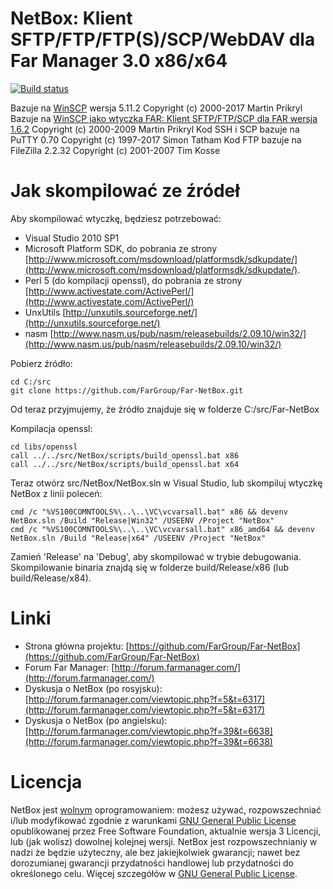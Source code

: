 NetBox: Klient SFTP/FTP/FTP(S)/SCP/WebDAV dla Far Manager 3.0 x86/x64
==============

[![Build status](https://ci.appveyor.com/api/projects/status/rc32omfcxkhn7kfk?svg=true)](https://ci.appveyor.com/project/FarGroup/far-netbox)


Bazuje na [WinSCP](http://winscp.net/eng/index.php) wersja 5.11.2 Copyright (c) 2000-2017 Martin Prikryl
Bazuje na [WinSCP jako wtyczka FAR: Klient SFTP/FTP/SCP dla FAR wersja 1.6.2](http://winscp.net/download/winscpfar162setup.exe) Copyright (c) 2000-2009 Martin Prikryl
Kod SSH i SCP bazuje na PuTTY 0.70 Copyright (c) 1997-2017 Simon Tatham
Kod FTP bazuje na FileZilla 2.2.32 Copyright (c) 2001-2007 Tim Kosse

Jak skompilować ze źródeł
========================

Aby skompilować wtyczkę, będziesz potrzebować:


  * Visual Studio 2010 SP1
  * Microsoft Platform SDK, do pobrania ze strony [http://www.microsoft.com/msdownload/platformsdk/sdkupdate/](http://www.microsoft.com/msdownload/platformsdk/sdkupdate/).
  * Perl 5 (do kompilacji openssl), do pobrania ze strony [http://www.activestate.com/ActivePerl/](http://www.activestate.com/ActivePerl/)
  * UnxUtils [http://unxutils.sourceforge.net/](http://unxutils.sourceforge.net/)
  * nasm [http://www.nasm.us/pub/nasm/releasebuilds/2.09.10/win32/](http://www.nasm.us/pub/nasm/releasebuilds/2.09.10/win32/)



Pobierz źródło:

    cd C:/src
    git clone https://github.com/FarGroup/Far-NetBox.git

Od teraz przyjmujemy, że źródło znajduje się w folderze C:/src/Far-NetBox


Kompilacja openssl:

    cd libs/openssl
    call ../../src/NetBox/scripts/build_openssl.bat x86
    call ../../src/NetBox/scripts/build_openssl.bat x64

Teraz otwórz src/NetBox/NetBox.sln w Visual Studio, lub skompiluj wtyczkę NetBox z linii poleceń:

    cmd /c "%VS100COMNTOOLS%\..\..\VC\vcvarsall.bat" x86 && devenv NetBox.sln /Build "Release|Win32" /USEENV /Project "NetBox"
    cmd /c "%VS100COMNTOOLS%\..\..\VC\vcvarsall.bat" x86_amd64 && devenv NetBox.sln /Build "Release|x64" /USEENV /Project "NetBox"

Zamień 'Release' na 'Debug', aby skompilować w trybie debugowania. Skompilowanie binaria znajdą się w folderze build/Release/x86 (lub build/Release/x84).


Linki
========================

* Strona główna projektu: [https://github.com/FarGroup/Far-NetBox](https://github.com/FarGroup/Far-NetBox)
* Forum Far Manager: [http://forum.farmanager.com/](http://forum.farmanager.com/)
* Dyskusja o NetBox (po rosyjsku): [http://forum.farmanager.com/viewtopic.php?f=5&t=6317](http://forum.farmanager.com/viewtopic.php?f=5&t=6317)
* Dyskusja o NetBox (po angielsku): [http://forum.farmanager.com/viewtopic.php?f=39&t=6638](http://forum.farmanager.com/viewtopic.php?f=39&t=6638)

Licencja
========================

NetBox jest [wolnym](http://www.gnu.org/philosophy/free-sw.html) oprogramowaniem: możesz używać, rozpowszechniać i/lub modyfikować zgodnie z warunkami [GNU General Public License](http://www.gnu.org/licenses/gpl.html) opublikowanej przez Free Software Foundation, aktualnie wersja 3 Licencji, lub (jak wolisz) dowolnej kolejnej wersji.
NetBox jest rozpowszechnianiy w nadzi że będzie użyteczny, ale bez jakiejkolwiek gwarancji; nawet bez dorozumianej gwarancji przydatności handlowej lub przydatności do określonego celu. Więcej szczegółów w [GNU General Public License](http://www.gnu.org/licenses/gpl.html).
